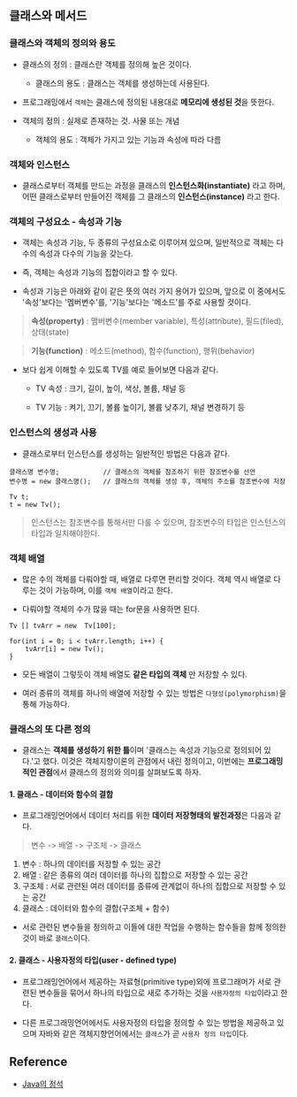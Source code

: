 ## 클래스와 메서드

### 클래스와 객체의 정의와 용도

* 클래스의 정의 : 클래스란 객체를 정의해 높은 것이다.

    * 클래스의 용도 : 클래스는 객체를 생성하는데 사용된다.

* 프로그래밍에서 `객체`는 클래스에 정의된 내용대로 **메모리에 생성된 것**을 뜻한다.

* 객체의 정의 : 실제로 존재하는 것. 사물 또는 개념

    * 객체의 용도 : 객체가 가지고 있는 기능과 속성에 따라 다름

### 객체와 인스턴스

* 클래스로부터 객체를 만드는 과정을 클래스의 **인스턴스화(instantiate)** 라고 하며, 어떤 클래스로부터 만들어진 객체를 그 클래스의 **인스턴스(instance)** 라고 한다.

### 객체의 구성요소 - 속성과 기능

* 객체는 속성과 기능, 두 종류의 구성요소로 이루어져 있으며, 일반적으로 객체는 다수의 속성과 다수의 기능을 갖는다.

* 즉, 객체는 속성과 기능의 집합이라고 할 수 있다.

* 속성과 기능은 아래와 같이 같은 뜻의 여러 가지 용어가 있으며, 앞으로 이 중에서도 '속성'보다는 '멤버변수'를, '기능'보다는 '메소드'를 주로 사용할 것이다.

> **속성(property)** : 맴버변수(member variable), 특성(attribute), 필드(filed), 상태(state)

> **기능(function)** : 메소드(method), 함수(function), 행위(behavior)

* 보다 쉽게 이해할 수 있도록 TV를 예로 들어보면 다음과 같다.

    * TV 속성 : 크기, 길이, 높이, 색상, 볼륨, 채널 등

    * TV 기능 : 켜기, 끄기, 볼륨 높이기, 볼륨 낮추기, 채널 변경하기 등

### 인스턴스의 생성과 사용

* 클래스로부터 인스턴스를 생성하는 일반적인 방법은 다음과 같다.

```text
클래스명 변수명;           // 클래스의 객체를 참조하기 위한 참조변수를 선언
변수명 = new 클래스명();   // 클래스의 객체를 생성 후, 객체의 주소를 참조변수에 저장

Tv t;
t = new Tv();
```

> 인스턴스는 참조변수를 통해서만 다룰 수 있으며, 참조변수의 타입은 인스턴스의 타입과 일치해야한다.

### 객체 배열

* 많은 수의 객체를 다뤄야할 때, 배열로 다루면 편리할 것이다. 객체 역시 배열로 다루는 것이 가능하며, 이를 `객체 배열`이라고 한다.

* 다뤄야할 객체의 수가 많을 때는 for문을 사용하면 된다.

```text
Tv [] tvArr = new  Tv[100];

for(int i = 0; i < tvArr.length; i++) {
    tvArr[i] = new Tv();
}
```

* 모든 배열이 그렇듯이 객체 배열도 **같은 타입의 객체** 만 저장할 수 있다.

* 여러 종류의 객체를 하나의 배열에 저장할 수 있는 방법은 `다형성(polymorphism)`을 통해 가능하다.

### 클래스의 또 다른 정의

* 클래스는 **객체를 생성하기 위한 틀**이며 '클래스는 속성과 기능으로 정의되어 있다.'고 했다. 이것은 객체지향이론의 관점에서 내린 정의이고, 이번에는 **프로그래밍적인 관점**에서 클래스의 정의와 의미를 살펴보도록 하자.

#### 1. 클래스 - 데이터와 함수의 결합

* 프로그래밍언어에서 데이터 처리를 위한 **데이터 저장형태의 발전과정**은 다음과 같다.

> 변수 -> 배열 -> 구조체 -> 클래스

1. 변수 : 하나의 데이터를 저장할 수 있는 공간
2. 배열 : 같은 종류의 여러 데이터를 하나의 집합으로 저장할 수 있는 공간
3. 구조체 : 서로 관련된 여러 데이터를 종류에 관계없이 하나의 집합으로 저장할 수 있는 공간
4. 클래스 : 데이터와 함수의 결합(구조체 + 함수)

* 서로 관련된 변수들을 정의하고 이들에 대한 작업을 수행하는 함수들을 함께 정의한 것이 바로 `클래스`이다.

#### 2. 클래스 - 사용자정의 타입(user - defined type)

* 프로그래밍언어에서 제공하는 자료형(primitive type)외에 프로그래머가 서로 관련된 변수들을 묶어서 하나의 타입으로 새로 추가하는 것을 `사용자정의 타입`이라고 한다.

* 다른 프로그래밍언어에서도 사용자정의 타입을 정의할 수 있는 방법을 제공하고 있으며 자바와 같은 객체지향언어에서는 `클래스`가 곧 `사용자 정의 타입`이다.


## Reference

- [Java의 정석](http://www.yes24.com/Product/Goods/24259565)